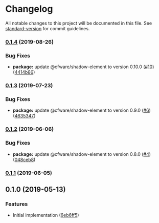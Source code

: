 # Changelog

All notable changes to this project will be documented in this file. See [standard-version](https://github.com/conventional-changelog/standard-version) for commit guidelines.

### [0.1.4](https://github.com/cfware/footer/compare/v0.1.3...v0.1.4) (2019-08-26)


### Bug Fixes

* **package:** update @cfware/shadow-element to version 0.10.0 ([#10](https://github.com/cfware/footer/issues/10)) ([4414b86](https://github.com/cfware/footer/commit/4414b86))

### [0.1.3](https://github.com/cfware/footer/compare/v0.1.2...v0.1.3) (2019-07-23)


### Bug Fixes

* **package:** update @cfware/shadow-element to version 0.9.0 ([#6](https://github.com/cfware/footer/issues/6)) ([4635347](https://github.com/cfware/footer/commit/4635347))

### [0.1.2](https://github.com/cfware/footer/compare/v0.1.1...v0.1.2) (2019-06-06)


### Bug Fixes

* **package:** update @cfware/shadow-element to version 0.8.0 ([#4](https://github.com/cfware/footer/issues/4)) ([048ceb8](https://github.com/cfware/footer/commit/048ceb8))



### [0.1.1](https://github.com/cfware/footer/compare/v0.1.0...v0.1.1) (2019-06-05)



## 0.1.0 (2019-05-13)


### Features

* Initial implementation ([6eb6ff5](https://github.com/cfware/footer/commit/6eb6ff5))
